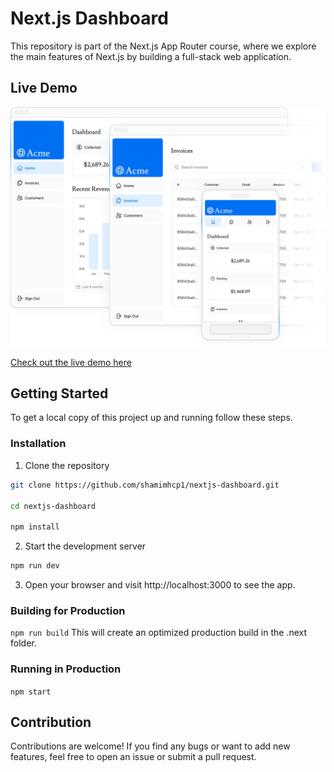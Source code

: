 # Next.js Dashboard

This repository is part of the Next.js App Router course, where we explore the main features of Next.js by building a full-stack web application.

## Live Demo
![Screenshot 1 of nextjs-dashboard](./public/hero-desktop.png)

[Check out the live demo here](https://nextjs-dashboard-git-main-shamim-hossains-projects-03448f0e.vercel.app/)


## Getting Started

To get a local copy of this project up and running follow these steps.

### Installation

1. Clone the repository

```bash
git clone https://github.com/shamimhcp1/nextjs-dashboard.git

cd nextjs-dashboard

npm install

```
2. Start the development server

```bash
npm run dev
```
3. Open your browser and visit http://localhost:3000 to see the app.

### Building for Production
```npm run build```
This will create an optimized production build in the .next folder.

### Running in Production
```npm start```

## Contribution
Contributions are welcome! If you find any bugs or want to add new features, feel free to open an issue or submit a pull request.